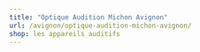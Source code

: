 ```yaml
---
title: "Optique Audition Michon Avignon"
url: /avignon/optique-audition-michon-avignon/
shop: les appareils auditifs
---
```


